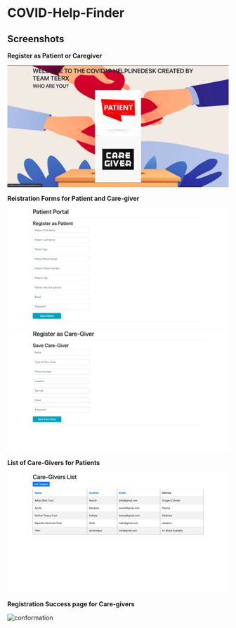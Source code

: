 # COVID-Help-Finder

## Screenshots
<b>Register as Patient or Caregiver</b>

<div>
<img src="images/landing_page.png" alt="landing" width="700px" length="500px"/>
</div>


<b>Reistration Forms for Patient and Care-giver</b>

<div>
<img src="images/patient_reg.png" alt="patient" width="700px" length="500px"/>
<img src="images/caregiver_reg.png" alt="caregiver" width="700px" length="500px"/>
</div>

<b>List of Care-Givers for Patients</b>

<div>
<img src="images/caregiver_list.png" alt="caregiver list" width="700px" length="500px"/>
</div>

<b>Registration Success page for Care-givers</b>

<div>
<img src="images/conformation_page.png" alt="conformation" width="700px" length="500px"/>
</div>

